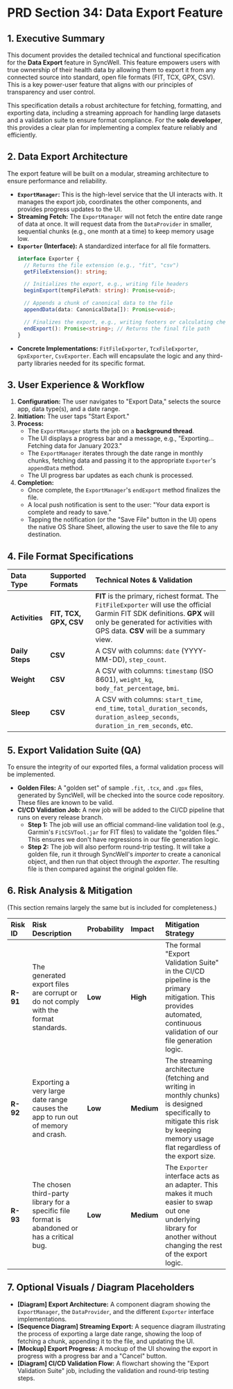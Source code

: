 # PRD Section 34: Data Export Feature

## 1. Executive Summary

This document provides the detailed technical and functional specification for the **Data Export** feature in SyncWell. This feature empowers users with true ownership of their health data by allowing them to export it from any connected source into standard, open file formats (FIT, TCX, GPX, CSV). This is a key power-user feature that aligns with our principles of transparency and user control.

This specification details a robust architecture for fetching, formatting, and exporting data, including a streaming approach for handling large datasets and a validation suite to ensure format compliance. For the **solo developer**, this provides a clear plan for implementing a complex feature reliably and efficiently.

## 2. Data Export Architecture

The export feature will be built on a modular, streaming architecture to ensure performance and reliability.

*   **`ExportManager`:** This is the high-level service that the UI interacts with. It manages the export job, coordinates the other components, and provides progress updates to the UI.
*   **Streaming Fetch:** The `ExportManager` will not fetch the entire date range of data at once. It will request data from the `DataProvider` in smaller, sequential chunks (e.g., one month at a time) to keep memory usage low.
*   **`Exporter` (Interface):** A standardized interface for all file formatters.
    ```typescript
    interface Exporter {
      // Returns the file extension (e.g., "fit", "csv")
      getFileExtension(): string;

      // Initializes the export, e.g., writing file headers
      beginExport(tempFilePath: string): Promise<void>;

      // Appends a chunk of canonical data to the file
      appendData(data: CanonicalData[]): Promise<void>;

      // Finalizes the export, e.g., writing footers or calculating checksums
      endExport(): Promise<string>; // Returns the final file path
    }
    ```
*   **Concrete Implementations:** `FitFileExporter`, `TcxFileExporter`, `GpxExporter`, `CsvExporter`. Each will encapsulate the logic and any third-party libraries needed for its specific format.

## 3. User Experience & Workflow

1.  **Configuration:** The user navigates to "Export Data," selects the source app, data type(s), and a date range.
2.  **Initiation:** The user taps "Start Export."
3.  **Process:**
    *   The `ExportManager` starts the job on a **background thread**.
    *   The UI displays a progress bar and a message, e.g., "Exporting... Fetching data for January 2023."
    *   The `ExportManager` iterates through the date range in monthly chunks, fetching data and passing it to the appropriate `Exporter`'s `appendData` method.
    *   The UI progress bar updates as each chunk is processed.
4.  **Completion:**
    *   Once complete, the `ExportManager`'s `endExport` method finalizes the file.
    *   A local push notification is sent to the user: "Your data export is complete and ready to save."
    *   Tapping the notification (or the "Save File" button in the UI) opens the native OS Share Sheet, allowing the user to save the file to any destination.

## 4. File Format Specifications

| Data Type | Supported Formats | Technical Notes & Validation |
| :--- | :--- | :--- |
| **Activities** | **FIT, TCX, GPX, CSV**| **FIT** is the primary, richest format. The `FitFileExporter` will use the official Garmin FIT SDK definitions. **GPX** will only be generated for activities with GPS data. **CSV** will be a summary view. |
| **Daily Steps**| **CSV** | A CSV with columns: `date` (YYYY-MM-DD), `step_count`. |
| **Weight** | **CSV** | A CSV with columns: `timestamp` (ISO 8601), `weight_kg`, `body_fat_percentage`, `bmi`. |
| **Sleep** | **CSV** | A CSV with columns: `start_time`, `end_time`, `total_duration_seconds`, `duration_asleep_seconds`, `duration_in_rem_seconds`, etc. |

## 5. Export Validation Suite (QA)

To ensure the integrity of our exported files, a formal validation process will be implemented.

*   **Golden Files:** A "golden set" of sample `.fit`, `.tcx`, and `.gpx` files, generated by SyncWell, will be checked into the source code repository. These files are known to be valid.
*   **CI/CD Validation Job:** A new job will be added to the CI/CD pipeline that runs on every release branch.
    *   **Step 1:** The job will use an official command-line validation tool (e.g., Garmin's `FitCSVTool.jar` for FIT files) to validate the "golden files." This ensures we don't have regressions in our file generation logic.
    *   **Step 2:** The job will also perform round-trip testing. It will take a golden file, run it through SyncWell's *importer* to create a canonical object, and then run that object through the *exporter*. The resulting file is then compared against the original golden file.

## 6. Risk Analysis & Mitigation

(This section remains largely the same but is included for completeness.)

| Risk ID | Risk Description | Probability | Impact | Mitigation Strategy |
| :--- | :--- | :--- | :--- | :--- |
| **R-91** | The generated export files are corrupt or do not comply with the format standards. | **Low** | **High** | The formal "Export Validation Suite" in the CI/CD pipeline is the primary mitigation. This provides automated, continuous validation of our file generation logic. |
| **R-92** | Exporting a very large date range causes the app to run out of memory and crash. | **Low** | **Medium** | The streaming architecture (fetching and writing in monthly chunks) is designed specifically to mitigate this risk by keeping memory usage flat regardless of the export size. |
| **R-93** | The chosen third-party library for a specific file format is abandoned or has a critical bug. | **Low** | **Medium** | The `Exporter` interface acts as an adapter. This makes it much easier to swap out one underlying library for another without changing the rest of the export logic. |

## 7. Optional Visuals / Diagram Placeholders
*   **[Diagram] Export Architecture:** A component diagram showing the `ExportManager`, the `DataProvider`, and the different `Exporter` interface implementations.
*   **[Sequence Diagram] Streaming Export:** A sequence diagram illustrating the process of exporting a large date range, showing the loop of fetching a chunk, appending it to the file, and updating the UI.
*   **[Mockup] Export Progress:** A mockup of the UI showing the export in progress with a progress bar and a "Cancel" button.
*   **[Diagram] CI/CD Validation Flow:** A flowchart showing the "Export Validation Suite" job, including the validation and round-trip testing steps.
